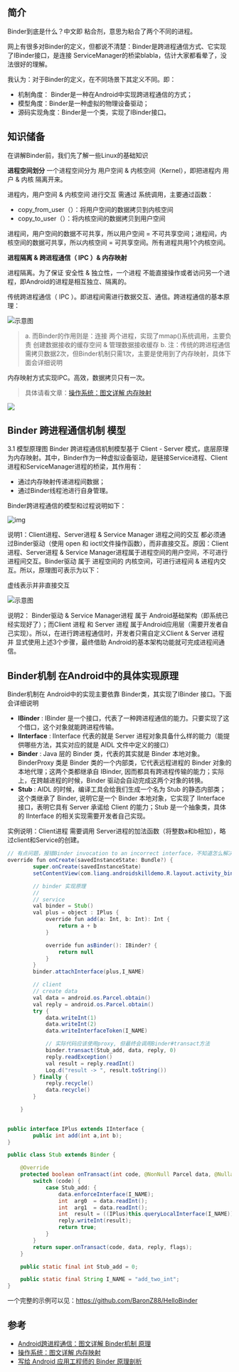 



## 简介

Binder到底是什么？中文即 粘合剂，意思为粘合了两个不同的进程。

网上有很多对Binder的定义，但都说不清楚：Binder是跨进程通信方式、它实现了IBinder接口，是连接 ServiceManager的桥梁blabla，估计大家都看晕了，没法很好的理解。

我认为：对于Binder的定义，在不同场景下其定义不同。即：

- 机制角度： Binder是一种在Android中实现跨进程通信的方式；
- 模型角度：Binder是一种虚拟的物理设备驱动；
- 源码实现角度：Binder是一个类，实现了IBinder接口。



## 知识储备

在讲解Binder前，我们先了解一些Linux的基础知识

**进程空间划分**
一个进程空间分为 用户空间 & 内核空间（Kernel），即把进程内 用户 & 内核 隔离开来。

进程内，用户空间 & 内核空间 进行交互 需通过 系统调用，主要通过函数：

- copy_from_user（）：将用户空间的数据拷贝到内核空间
- copy_to_user（）：将内核空间的数据拷贝到用户空间

进程间，用户空间的数据不可共享，所以用户空间 = 不可共享空间；进程间，内核空间的数据可共享，所以内核空间 = 可共享空间。所有进程共用1个内核空间。


**进程隔离 & 跨进程通信（ IPC ）& 内存映射**

进程隔离。为了保证 安全性 & 独立性，一个进程 不能直接操作或者访问另一个进程，即Android的进程是相互独立、隔离的。

传统跨进程通信（ IPC ）。即进程间需进行数据交互、通信。跨进程通信的基本原理：

![示意图](https://imgconvert.csdnimg.cn/aHR0cDovL3VwbG9hZC1pbWFnZXMuamlhbnNodS5pby91cGxvYWRfaW1hZ2VzLzk0NDM2NS0xMjkzNTY4NGU4ZWMxMDdjLnBuZz9pbWFnZU1vZ3IyL2F1dG8tb3JpZW50L3N0cmlwJTdDaW1hZ2VWaWV3Mi8yL3cvMTI0MA)

> a. 而Binder的作用则是：连接 两个进程，实现了mmap()系统调用，主要负责 创建数据接收的缓存空间 & 管理数据接收缓存
> b. 注：传统的跨进程通信需拷贝数据2次，但Binder机制只需1次，主要是使用到了内存映射，具体下面会详细说明

内存映射方式实现IPC。高效，数据拷贝只有一次。

> 具体请看文章：[操作系统：图文详解 内存映射](https://www.jianshu.com/p/719fc4758813)

![](https://upload-images.jianshu.io/upload_images/944365-df2a3cb545cb59ea.png)





## Binder 跨进程通信机制 模型

3.1 模型原理图
Binder 跨进程通信机制模型基于 Client - Server 模式，底层原理为内存映射。其中，Binder作为一种虚拟设备驱动，是链接Service进程、Client进程和ServiceManager进程的桥梁，其作用有：

- 通过内存映射传递进程间数据；
- 通过Binder线程池进行自身管理。

Binder跨进程通信的模型和过程说明如下：

![img](https://imgconvert.csdnimg.cn/aHR0cDovL3VwbG9hZC1pbWFnZXMuamlhbnNodS5pby91cGxvYWRfaW1hZ2VzLzk0NDM2NS1kM2M3OGIxOTNjM2U4YTM4LnBuZz9pbWFnZU1vZ3IyL2F1dG8tb3JpZW50L3N0cmlwJTdDaW1hZ2VWaWV3Mi8yL3cvMTI0MA)


说明1：Client进程、Server进程 & Service Manager 进程之间的交互 都必须通过Binder驱动（使用 open 和 ioctl文件操作函数），而非直接交互。原因：Client进程、Server进程 & Service Manager进程属于进程空间的用户空间，不可进行进程间交互。Binder驱动 属于 进程空间的 内核空间，可进行进程间 & 进程内交互。所以，原理图可表示为以下：

虚线表示并非直接交互

![示意图](https://imgconvert.csdnimg.cn/aHR0cDovL3VwbG9hZC1pbWFnZXMuamlhbnNodS5pby91cGxvYWRfaW1hZ2VzLzk0NDM2NS1iNDcwMDhhMDkyNjViOWM2LnBuZz9pbWFnZU1vZ3IyL2F1dG8tb3JpZW50L3N0cmlwJTdDaW1hZ2VWaWV3Mi8yL3cvMTI0MA)

说明2： Binder驱动 & Service Manager进程 属于 Android基础架构（即系统已经实现好了）；而Client 进程 和 Server 进程 属于Android应用层（需要开发者自己实现）。所以，在进行跨进程通信时，开发者只需自定义Client & Server 进程 并 显式使用上述3个步骤，最终借助 Android的基本架构功能就可完成进程间通信。





## Binder机制 在Android中的具体实现原理

Binder机制在 Android中的实现主要依靠 Binder类，其实现了IBinder 接口。下面会详细说明

- **IBinder** : IBinder 是一个接口，代表了一种跨进程通信的能力。只要实现了这个借口，这个对象就能跨进程传输。
- **IInterface** : IInterface 代表的就是 Server 进程对象具备什么样的能力（能提供哪些方法，其实对应的就是 AIDL 文件中定义的接口）
- **Binder** : Java 层的 Binder 类，代表的其实就是 Binder 本地对象。BinderProxy 类是 Binder 类的一个内部类，它代表远程进程的 Binder 对象的本地代理；这两个类都继承自 IBinder, 因而都具有跨进程传输的能力；实际上，在跨越进程的时候，Binder 驱动会自动完成这两个对象的转换。
- **Stub** : AIDL 的时候，编译工具会给我们生成一个名为 Stub 的静态内部类；这个类继承了 Binder, 说明它是一个 Binder 本地对象，它实现了 IInterface 接口，表明它具有 Server 承诺给 Client 的能力；Stub 是一个抽象类，具体的 IInterface 的相关实现需要开发者自己实现。

实例说明：Client进程 需要调用 Server进程的加法函数（将整数a和b相加），略过client和Service的创建。

```java
// 有点问题，报错Binder invocation to an incorrect interface，不知道怎么解决！    
override fun onCreate(savedInstanceState: Bundle?) {
        super.onCreate(savedInstanceState)
        setContentView(com.liang.androidskilldemo.R.layout.activity_binder_demo)

        // binder 实现原理
        //
        // service
        val binder = Stub()
        val plus = object : IPlus {
            override fun add(a: Int, b: Int): Int {
                return a + b
            }

            override fun asBinder(): IBinder? {
                return null
            }
        }
        binder.attachInterface(plus,I_NAME)

        // client
        // create data
        val data = android.os.Parcel.obtain()
        val reply = android.os.Parcel.obtain()
        try {
            data.writeInt(1)
            data.writeInt(2)
            data.writeInterfaceToken(I_NAME)

            // 实际代码应该使用proxy, 但最终会调用Binder#transact方法
            binder.transact(Stub_add, data, reply, 0)
            reply.readException()
            val result = reply.readInt()
            Log.d("result -> ", result.toString())
        } finally {
            reply.recycle()
            data.recycle()
        }

    }
    

public interface IPlus extends IInterface {
		public int add(int a,int b);
}

public class Stub extends Binder {

    @Override
    protected boolean onTransact(int code, @NonNull Parcel data, @Nullable Parcel reply, int flags) throws RemoteException {
        switch (code) {
            case Stub_add: {
                data.enforceInterface(I_NAME);
                int  arg0  = data.readInt();
                int  arg1  = data.readInt();
                int  result = ((IPlus)this.queryLocalInterface(I_NAME)).add(arg0,  arg1);
                reply.writeInt(result);
                return true;
            }
        }
        return super.onTransact(code, data, reply, flags);
    }

    public static final int Stub_add = 0;

    public static final String I_NAME = "add_two_int";
}

```



一个完整的示例可以见：https://github.com/BaronZ88/HelloBinder







## 参考

- [Android跨进程通信：图文详解 Binder机制 原理](https://blog.csdn.net/carson_ho/article/details/73560642)
- [操作系统：图文详解 内存映射](https://www.jianshu.com/p/719fc4758813)
- [写给 Android 应用工程师的 Binder 原理剖析](https://zhuanlan.zhihu.com/p/35519585)